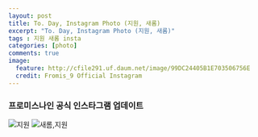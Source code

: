 ```yaml
---
layout: post
title: To. Day, Instagram Photo (지원, 새롬)
excerpt: "To. Day, Instagram Photo (지원, 새롬)"
tags : 지원 새롬 insta
categories: [photo]
comments: true
image:
  feature: http://cfile291.uf.daum.net/image/99DC24405B1E703506756E
  credit: Fromis_9 Official Instagram
---
```


### 프로미스나인 공식 인스타그램 업데이트

![지원](http://cfile291.uf.daum.net/image/99DC24405B1E703506756E)
![새롬,지원](http://cfile243.uf.daum.net/image/99E5133E5B1E70351A873C)
